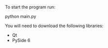 To start the program run:

python main.py

You will need to download the following libraries:
- Qt
- PySide 6
